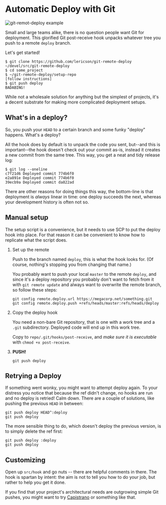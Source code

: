 # Automatic Deploy with Git

![git-remot-deploy example](http://bsg.lericson.se/git-remote-deploy.gif)

Small and large teams alike, there is no question people want Git for deployment. This glorified Git post-receive hook unpacks whatever tree you push to a remote `deploy` branch.

Let's get started!

    $ git clone https://github.com/lericson/git-remote-deploy ~/devel/src/git-remote-deploy
    $ cd some_project
    $ ~/git-remote-deploy/setup-repo
    [follow instructions]
    $ git push deploy
    BADABING!

While not a wholesale solution for anything but the simplest of projects, it's a decent substrate for making more complicated deployment setups.

## What's in a deploy?

So, you push your `HEAD` to a certain branch and some funky "deploy" happens. What's a deploy?

All the hook does by default is to unpack the code you sent, but--and this is important--the hook doesn't check out your commit as-is, instead it creates a new commit from the same tree. This way, you get a neat and tidy release log:

    $ git log --oneline
    c7f21d6 Deployed commit 774b6f0
    e2a891e Deployed commit 774b6f0
    39ecb9a Deployed commit da822ad

There are other reasons for doing things this way, the bottom-line is that deployment is *always* linear in time: one deploy succeeds the next, whereas your development history is often not so.

## Manual setup

The setup script is a convenience, but it needs to use SCP to put the deploy
hook into place. For that reason it can be convenient to know how to replicate
what the script does.

1. Set up the remote

   Push to the branch named `deploy`, this is what the hook looks for. (Of course, nothing's stopping you from changing that name.)

   You probably want to push your local `master` to the remote `deploy`, and since it's a deploy repository you probably don't want to fetch from it with `git remote update` and always want to overwrite the remote branch, so follow these steps:

       git config remote.deploy.url https://megacorp.net/something.git
       git config remote.deploy.push +refs/heads/master:refs/heads/deploy

2. Copy the deploy hook

   You need a non-bare Git repository, that is one with a work tree and a `.git` subdirectory. Deployed code will end up in this work tree.

   Copy to `repo/.git/hooks/post-receive`, and *make sure it is executable* with `chmod +x post-receive`.

2. **PUSH!**

       git push deploy

## Retrying a Deploy

If something went wonky, you might want to attempt deploy again. To your distress you notice that because the ref didn't change, no hooks are run and no deploy is retried! Calm down. There are a couple of solutions, like pushing the previous `HEAD` in between:

    git push deploy HEAD^:deploy
    git push deploy

The more sensible thing to do, which doesn't deploy the previous version, is to simply delete the ref first:

    git push deploy :deploy
    git push deploy

## Customizing

Open up `src/hook` and go nuts -- there are helpful comments in there. The hook is spartan by intent: the aim is not to tell you how to do your job, but rather to help you get it done.

If you find that your project's architectural needs are outgrowing simple Git pushes, you might want to try [Capistrano](http://https://github.com/capistrano/capistrano/) or something like that.